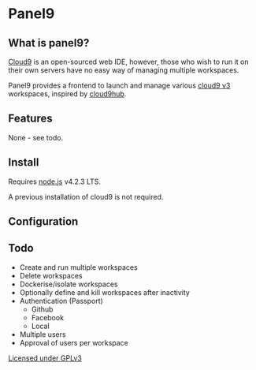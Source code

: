 # Panel9

## What is panel9?
[Cloud9](http://c9.io) is an open-sourced web IDE, however, those who wish to run it on their own servers have no easy way of managing multiple workspaces. 

Panel9 provides a frontend to launch and manage various [cloud9 v3](https://github.com/c9/core/) workspaces, inspired by [cloud9hub](https://github.com/AVGP/cloud9hub).

## Features
None - see todo.

## Install

Requires [node.js](http://nodejs.org) v4.2.3 LTS. 

A previous installation of cloud9 is not required.

## Configuration

## Todo
- Create and run multiple workspaces
- Delete workspaces
- Dockerise/isolate workspaces
- Optionally define and kill workspaces after inactivity
- Authentication (Passport)
    - Github
    - Facebook
    - Local
- Multiple users
- Approval of users per workspace

[Licensed under GPLv3](http://www.gnu.org/licenses/gpl-3.0.html)